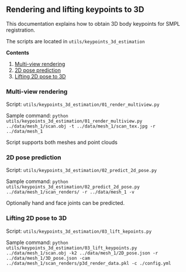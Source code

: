 
## Rendering and lifting keypoints to 3D
This documentation explains how to obtain 3D body keypoints for SMPL registration.

The scripts are located in ```utils/keypoints_3d_estimation```

**Contents**
1. [Multi-view rendering](#multi-view-rendering)
2. [2D pose prediction](#2d-pose-prediction)
3. [Lifting 2D pose to 3D](#lifting-2d-pose-to-3d)

### Multi-view rendering
Script: ```utils/keypoints_3d_estimation/01_render_multiview.py```

Sample command:
```python utils/keypoints_3d_estimation/01_render_multiview.py ../data/mesh_1/scan.obj -t ../data/mesh_1/scan_tex.jpg -r ../data/mesh_1```

Script supports both meshes and point clouds

### 2D pose prediction
Script: ```utils/keypoints_3d_estimation/02_predict_2d_pose.py```

Sample command: ```python utils/keypoints_3d_estimation/02_predict_2d_pose.py ../data/mesh_1/scan_renders/ -r ../data/mesh_1 -v```

Optionally hand and face joints can be predicted. 

### Lifting 2D pose to 3D
Script: ```utils/keypoints_3d_estimation/03_lift_kepoints.py```

Sample command: ```python utils/keypoints_3d_estimation/03_lift_keypoints.py ../data/mesh_1/scan.obj -k2 ../data/mesh_1/2D_pose.json -r ../data/mesh_1/3D_pose.json -cam ../data/mesh_1/scan_renders/p3d_render_data.pkl -c ./config.yml```

